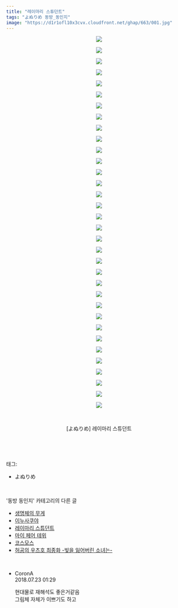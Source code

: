 ```yaml
---
title: "레이마리 스튜던트"
tags: "よぬりめ 동방_동인지"
image: "https://d1r1ofl10x3cvx.cloudfront.net/ghap/663/001.jpg"
---
```

<div class="article">
<p style="text-align: center; clear: none; float: none;"><img src="{{ site.imgserver7 }}/ghap/663/001.jpg"/></p>
<p style="text-align: center; clear: none; float: none;"><img src="{{ site.imgserver7 }}/ghap/663/002.jpg"/></p>
<p style="text-align: center; clear: none; float: none;"><img src="{{ site.imgserver7 }}/ghap/663/003.png"/></p>
<p style="text-align: center; clear: none; float: none;"><img src="{{ site.imgserver7 }}/ghap/663/004.jpg"/></p>
<p style="text-align: center; clear: none; float: none;"><img src="{{ site.imgserver7 }}/ghap/663/005.jpg"/></p>
<p style="text-align: center; clear: none; float: none;"><img src="{{ site.imgserver7 }}/ghap/663/006.jpg"/></p>
<p style="text-align: center; clear: none; float: none;"><img src="{{ site.imgserver7 }}/ghap/663/007.jpg"/></p>
<p style="text-align: center; clear: none; float: none;"><img src="{{ site.imgserver7 }}/ghap/663/008.jpg"/></p>
<p style="text-align: center; clear: none; float: none;"><img src="{{ site.imgserver7 }}/ghap/663/009.png"/></p>
<p style="text-align: center; clear: none; float: none;"><img src="{{ site.imgserver7 }}/ghap/663/010.png"/></p>
<p style="text-align: center; clear: none; float: none;"><img src="{{ site.imgserver7 }}/ghap/663/011.jpg"/></p>
<p style="text-align: center; clear: none; float: none;"><img src="{{ site.imgserver7 }}/ghap/663/012.jpg"/></p>
<p style="text-align: center; clear: none; float: none;"><img src="{{ site.imgserver7 }}/ghap/663/013.png"/></p>
<p style="text-align: center; clear: none; float: none;"><img src="{{ site.imgserver7 }}/ghap/663/014.png"/></p>
<p style="text-align: center; clear: none; float: none;"><img src="{{ site.imgserver7 }}/ghap/663/015.jpg"/></p>
<p style="text-align: center; clear: none; float: none;"><img src="{{ site.imgserver7 }}/ghap/663/016.png"/></p>
<p style="text-align: center; clear: none; float: none;"><img src="{{ site.imgserver7 }}/ghap/663/017.png"/></p>
<p style="text-align: center; clear: none; float: none;"><img src="{{ site.imgserver7 }}/ghap/663/018.png"/></p>
<p style="text-align: center; clear: none; float: none;"><img src="{{ site.imgserver7 }}/ghap/663/019.png"/></p>
<p style="text-align: center; clear: none; float: none;"><img src="{{ site.imgserver7 }}/ghap/663/020.jpg"/></p>
<p style="text-align: center; clear: none; float: none;"><img src="{{ site.imgserver7 }}/ghap/663/021.jpg"/></p>
<p style="text-align: center; clear: none; float: none;"><img src="{{ site.imgserver7 }}/ghap/663/022.jpg"/></p>
<p style="text-align: center; clear: none; float: none;"><img src="{{ site.imgserver7 }}/ghap/663/023.jpg"/></p>
<p style="text-align: center; clear: none; float: none;"><img src="{{ site.imgserver7 }}/ghap/663/024.png"/></p>
<p style="text-align: center; clear: none; float: none;"><img src="{{ site.imgserver7 }}/ghap/663/025.jpg"/></p>
<p style="text-align: center; clear: none; float: none;"><img src="{{ site.imgserver7 }}/ghap/663/026.png"/></p>
<p style="text-align: center; clear: none; float: none;"><img src="{{ site.imgserver7 }}/ghap/663/027.png"/></p>
<p style="text-align: center; clear: none; float: none;"><img src="{{ site.imgserver7 }}/ghap/663/028.png"/></p>
<p style="text-align: center; clear: none; float: none;"><img src="{{ site.imgserver7 }}/ghap/663/029.png"/></p>
<p style="text-align: center; clear: none; float: none;"><img src="{{ site.imgserver7 }}/ghap/663/030.png"/></p>
<p style="text-align: center; clear: none; float: none;"><img src="{{ site.imgserver7 }}/ghap/663/031.jpg"/></p>
<p style="text-align: center; clear: none; float: none;"><img src="{{ site.imgserver7 }}/ghap/663/032.png"/></p>
<p style="text-align: center; clear: none; float: none;"><img src="{{ site.imgserver7 }}/ghap/663/033.jpg"/></p>
<p style="text-align: center; clear: none; float: none;"><img src="{{ site.imgserver7 }}/ghap/663/034.jpg"/></p>
<p style="text-align: center; clear: none; float: none;"><br/></p>
<p style="text-align: center; clear: none; float: none;">[よぬりめ] 레이마리 스튜던트</p>
<p><br/></p>
</div><br/>
<div class="tagTrail">
<p>태그: </p>
<ul>
<li>よぬりめ</li>
</ul>
</div><br/>
<div class="another">
<p>'동방 동인지' 카테고리의 다른 글</p>
<ul>
<li><a href="/ghap_665">생명체의 무게</a></li>
<li><a href="/ghap_664">이누사쿠야</a></li>
<li><a href="/ghap_663">레이마리 스튜던트</a></li>
<li><a href="/ghap_662">마이 페어 테위</a></li>
<li><a href="/ghap_661">코스모스</a></li>
<li><a href="/ghap_660">허공의 우츠호 최종화 -빛을 잃어버린 소녀는-</a></li>
</ul>
</div><br/>
<div class="cb_module cb_fluid">
<div class="cb_wrt cb_profile">
<div class="comment">
<ul>
<li class="cb_thumb_off" id="comment15291898">
<div class="cb_comment_area">
<div class="cb_info_area">
<div class="cb_section">
<span class="cb_nick_name">CoronA</span>
</div>
<div class="cb_section">
<span class="cb_date">2018.07.23 01:29 </span>
</div>
</div>
<div class="cb_dsc_comment">
<p class="cb_dsc">
											현대물로 재해석도 좋은거같음<br/>
그림체 자체가 이쁘기도 하고
										</p>
</div>
</div></li>
</ul>
</div>
</div><!-- commentList close -->
</div><br/>
